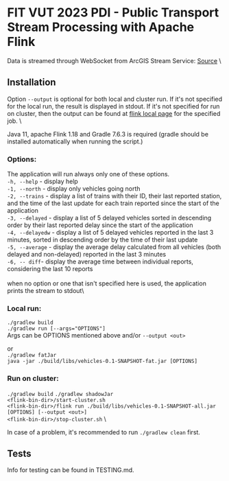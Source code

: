 # FIT VUT 2023 PDI - Public Transport Stream Processing with Apache Flink

Data is streamed through WebSocket from ArcGIS Stream Service: [Source](https://data.brno.cz/datasets/mestobrno::polohy-vozidel-hromadn%C3%A9-dopravy-public-transit-positional-data/about) \\

## Installation

Option `--output` is optional for both local and cluster run. If it's not specified for the local run, the result is displayed in stdout. If it's not specified for run on cluster, then the output can be found at [flink local page](http://localhost:8081/#/overview) for the specified job. \

Java 11, apache Flink 1.18 and Gradle 7.6.3 is required (gradle should be installed automatically when running the script.)

### Options:

The application will run always only one of these options. \
`-h, --help` - display help \
`-1, --north` - display only vehicles going north \
`-2, --trains` - display a list of trains with their ID, their last reported station, and the time of the last update for each train reported since the start of the application \
`-3, --delayed` - display a list of 5 delayed vehicles sorted in descending order by their last reported delay since the start of the application \
`-4, --delayedw` - display a list of 5 delayed vehicles reported in the last 3 minutes, sorted in descending order by the time of their last update\
`-5, --average` - display the average delay calculated from all vehicles (both delayed and non-delayed) reported in the last 3 minutes \
`-6, -- diff`- display the average time between individual reports, considering the last 10 reports \
\
when no option or one that isn't specified here is used, the application prints the stream to stdout\

### Local run:

`./gradlew build` \
`./gradlew run [--args="OPTIONS"]` \
Args can be OPTIONS mentioned above and/or `--output <out>`

or \
`./gradlew fatJar` \
`java -jar ./build/libs/vehicles-0.1-SNAPSHOT-fat.jar [OPTIONS]` 

### Run on cluster:

`./gradlew build`
`./gradlew shadowJar` \
`<flink-bin-dir>/start-cluster.sh` \
`<flink-bin-dir>/flink run ./build/libs/vehicles-0.1-SNAPSHOT-all.jar [OPTIONS] [--output <out>]` \
`<flink-bin-dir>/stop-cluster.sh` \

In case of a problem, it's recommended to run `./gradlew clean` first.

## Tests

Info for testing can be found in TESTING.md.
